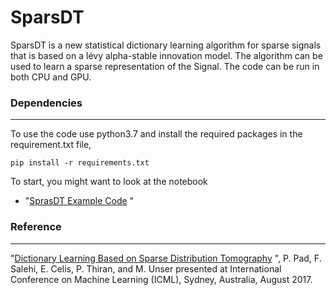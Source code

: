 
# SparsDT

SparsDT is a new statistical dictionary learning algorithm for sparse signals that is based on a lévy alpha-stable innovation model. The algorithm can be used to learn a sparse representation of the Signal. 
The code can be run in both CPU and GPU.



### Dependencies
---
To use the code use python3.7 and install the required packages in the requirement.txt file,
```
pip install -r requirements.txt
```
To start, you might want to look at the notebook

* "[SprasDT Example Code](https://github.com/F-Salehi/SparsDT/blob/master/notebooks/example.ipynb) "

### Reference 
----
"[Dictionary Learning Based on Sparse Distribution Tomography](http:proceedings.mlr.press/v70/pad17a.html) ", P. Pad, F. Salehi, E. Celis, P. Thiran, and M. Unser presented at International Conference on Machine Learning (ICML), Sydney, Australia, August 2017.